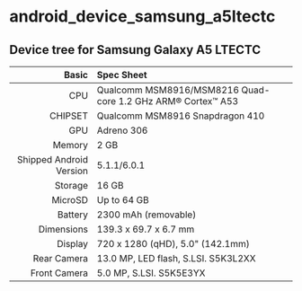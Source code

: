 # android_device_samsung_a5ltectc

## Device tree for Samsung Galaxy A5 LTECTC

Basic   | Spec Sheet
-------:|:-------------------------
CPU     | Qualcomm MSM8916/MSM8216 Quad-core 1.2 GHz ARM® Cortex™ A53
CHIPSET | Qualcomm MSM8916 Snapdragon 410
GPU     | Adreno 306
Memory  | 2 GB
Shipped Android Version | 5.1.1/6.0.1
Storage | 16 GB
MicroSD | Up to 64 GB
Battery | 2300 mAh (removable)
Dimensions | 139.3 x 69.7 x 6.7 mm
Display | 720 x 1280 (qHD), 5.0" (142.1mm)
Rear Camera  | 13.0 MP, LED flash, S.LSI. S5K3L2XX
Front Camera | 5.0 MP, S.LSI. S5K5E3YX
